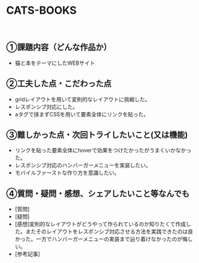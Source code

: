 # CATS-BOOKS
​
## ①課題内容（どんな作品か）
- 猫と本をテーマにしたWEBサイト
​
## ②工夫した点・こだわった点
- gridレイアウトを用いて変則的なレイアウトに挑戦した。
- レスポンシブ対応にした。
- aタグで挟まずCSSを用いて要素全体にリンクを貼った。
​
## ③難しかった点・次回トライしたいこと(又は機能)
- リンクを貼った要素全体にhoverで効果をつけたかったがうまくいかなかった。
- レスポンシブ対応のハンバーガーメニューを実装したい。
- モバイルファーストな作り方を意識したい。

## ④質問・疑問・感想、シェアしたいこと等なんでも
- [質問]
- [疑問]
- [感想]変則的なレイアウトがどうやって作られているのか知りたくて作成した。またそのレイアウトをレスポンシブ対応させる方法を実践できたのは良かった。一方でハンバーガーメニューの実装まで辿り着けなかったのが悔しい。
- [参考記事]
